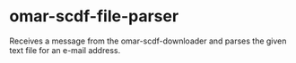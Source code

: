 # omar-scdf-file-parser

Receives a message from the omar-scdf-downloader and parses the given text file for an e-mail address.
